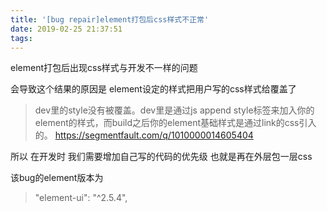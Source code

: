 ```yaml
---
title: '[bug repair]element打包后css样式不正常'
date: 2019-02-25 21:37:51
tags:
---
```


element打包后出现css样式与开发不一样的问题

会导致这个结果的原因是 element设定的样式把用户写的css样式给覆盖了

> dev里的style没有被覆盖。dev里是通过js append
style标签来加入你的element的样式，而build之后你的element基础样式是通过link的css引入的。
https://segmentfault.com/q/1010000014605404

所以 在开发时 我们需要增加自己写的代码的优先级 也就是再在外层包一层css

该bug的element版本为
> "element-ui": "^2.5.4",
